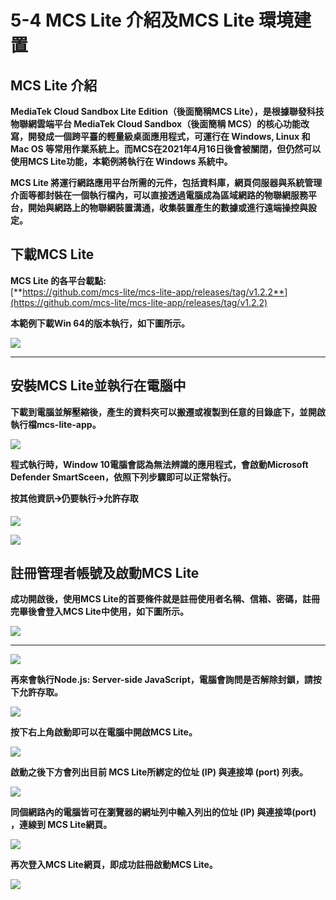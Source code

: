 # 5-4 MCS Lite 介紹及MCS Lite 環境建置

## MCS Lite 介紹

**MediaTek Cloud Sandbox Lite Edition（後面簡稱MCS Lite），是根據聯發科技物聯網雲端平台 MediaTek Cloud Sandbox（後面簡稱 MCS）的核心功能改寫，開發成一個跨平臺的輕量級桌面應用程式，可運行在 Windows, Linux 和 Mac OS 等常用作業系統上。而MCS在2021年4月16日後會被關閉，但仍然可以使用MCS Lite功能，本範例將執行在 Windows 系統中。**  


**MCS Lite 將運行網路應用平台所需的元件，包括資料庫，網頁伺服器與系統管理介面等都封裝在一個執行檔內，可以直接透過電腦成為區域網路的物聯網服務平台，開始與網路上的物聯網裝置溝通，收集裝置產生的數據或進行遠端操控與設定。**  


## **下載MCS Lite**

**MCS Lite 的各平台載點:**  
 [**https://github.com/mcs-lite/mcs-lite-app/releases/tag/v1.2.2**](https://github.com/mcs-lite/mcs-lite-app/releases/tag/v1.2.2)

**本範例下載Win 64的版本執行，如下圖所示。**

![](https://lh4.googleusercontent.com/LfHScJ82LZ2hb3IrOGMEMtiX3sZ9xECIUJK6RWS0qhTYu-fKegNgrqsP7sMhM8sTyu4aDrqnq30Izvem49po8eFwlRRUiBlGvEnYWvYe510pPWRs7RHjofdAxRgXhbtQA3wx33CXaLfuSBgo9w)

  
****

## **安裝MCS Lite並執行在電腦中**

**下載到電腦並解壓縮後，產生的資料夾可以搬遷或複製到任意的目錄底下，並開啟執行檔mcs-lite-app。**

![](https://lh5.googleusercontent.com/c10_GPs7j-p8Og_pqDMTxaDSxaGuy6NTLjgHaTkpzQ1EJ4RWQ6Ey-KcFpmFdzUI4jHx-OcthccLHYwGs_Iv1Xer8z7oLkYm79YHHXQ8PfG_PAPSjyodi17deym27GXC5GMgNWU_UDcWxcuStaQ)



**程式執行時，Window 10電腦會認為無法辨識的應用程式，會啟動Microsoft Defender SmartSceen，依照下列步驟即可以正常執行。**

**按其他資訊🡪仍要執行🡪允許存取**

![](https://lh4.googleusercontent.com/YFSAc31a_Gy1_EoAR6q8DJfItsDsWuh-5e_WpkB9QkCu7z2BmqaYs4gqZnVdiXJ3E8pTgixxC6Ph76Z-43mXBv_8prluPnFFawdbKRN7KG653XWfizmvkB3zOjTi2mH50LPWSo5e2Kjk5ZVIjA)

![](https://lh6.googleusercontent.com/r0ETlKqRd2Bf_8f-TG6GODJO_YZoLidbbbSYIvlARa2dq3TIyU9ZDnr4sNkF9jbGq7-u1rSEGU8iCDi_RcOPqXzf9SIiWWAblU3GHlXsfC_FD-k7Cf53yJ7Za2L9XkysXD9CjgdQH16jkXPssQ)

## **註冊管理者帳號及啟動MCS Lite**

**成功開啟後，使用MCS Lite的首要條件就是註冊使用者名稱、信箱、密碼，註冊完畢後會登入MCS Lite中使用，如下圖所示。**

![](https://lh3.googleusercontent.com/zPIo3it0s_mT_fiGjygqNdO-xZUVLxo285VQMNOmMQasVDww5mty1lYsGU-5tV6oN1BFSBmfBQJGI86MQXLhr2xVBtcPz-j85zQzMYXbzEx6DxDvFEuQgKCortRWtPheV9xJZyyqufAAuOGjgg)

  
****

![](https://lh5.googleusercontent.com/Mf87hLS5gv6IgQV790Lb2p4VscyCwOgTce7RDZW4V-FjF3jXKx-omr-amNWiGVoCesQlmzEM_9l51hndK5_T3c_6eVLA8_nzuZ66G4ziRTtRSdzopuVaFIf2leP6CIi9k6pc3yh6pKKJGhR0lQ)



**再來會執行Node.js: Server-side JavaScript，電腦會詢問是否解除封鎖，請按下允許存取。**

![](https://lh5.googleusercontent.com/wI7osIbygynVQA72pdTWTfKF0krHjLvNbroLvGj11UFXPB17XxgxpPc3VuwuRCREqWvMJq66vekp3kn8HGvMJhPnuc-3bkgq4jfmOJ6MyoHEWRbp2cSFqpHCZ6cgXhu-nJMqkaC-jcEAF6Mu4g)

**按下右上角啟動即可以在電腦中開啟MCS Lite。**

![](https://lh4.googleusercontent.com/fu9WVcgEgXLMp3agbMj-d48D0KrV0L5Nh67mTGLcJwves9joXtG2dgGfzL8H8f_z-s43NG2Y3FQOZEuOZV4FHlTYNh79wZacYNc_5vjRUzPGNaRguWcSpd5RgdnsbtRb_w80dSXtA4KFK68mpw)

**啟動之後下方會列出目前 MCS Lite所綁定的位址 \(IP\) 與連接埠 \(port\) 列表。**

![](https://lh6.googleusercontent.com/4wtVAbWkr6rDrivzZ0MS1bVbGsJXfxtOMVuPbFHfb1qkzRvLmkgpSrFlq4s0TjxIq7I1lt1j7aZ8aH4I5MtogCVeNKTMlWMblnSZ1ju-OKtkQlgct5yhD0CuULiEfiyPTLfTXEMaZGmz8g5skA)

**同個網路內的電腦皆可在瀏覽器的網址列中輸入列出的位址 \(IP\) 與連接埠\(port\) ，連線到 MCS Lite網頁。**

![](https://lh3.googleusercontent.com/oRVxmipGOZJ4gXBw3o2kpmMhWZH85RZ1CmY4-hRjQIgvwW31TFN7jdKxRZuW6gTzV00IUQ8-Nu3rW9ERKkHCQse-9JP0ZSLC5BLT8R1woA-M4vBhm_9NQCzJiqzTc11MtgKVm6lVzBs3s5b8Lw)

**再次登入MCS Lite網頁，即成功註冊啟動MCS Lite。**

![](https://lh3.googleusercontent.com/vSvWhmV6TLqdWmRuzj-fZTXp7JroZXLe8Qavc0wayTzIMTsOy8kmZ8xSgM1SHF5IDY4M23HNtwbulmN0J8aoJDKDCTzShsyXGJ4pz3dnMf-U3TTSGJ51Q1M5zDEXLyBzvconyFh-mw-lCYLBTA)

